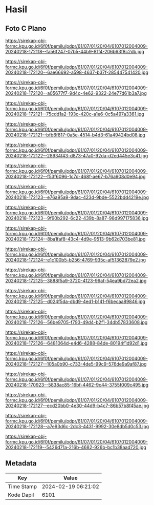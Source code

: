 # Hasil

## Foto C Plano

https://sirekap-obj-formc.kpu.go.id/6f0f/pemilu/pdpr/61/07/01/20/04/6107012004009-20240218-172118--fa56f247-07b5-44b9-81f4-206b63f8c2db.jpg

https://sirekap-obj-formc.kpu.go.id/6f0f/pemilu/pdpr/61/07/01/20/04/6107012004009-20240218-172120--6ae66692-a598-4637-b37f-285447541420.jpg

https://sirekap-obj-formc.kpu.go.id/6f0f/pemilu/pdpr/61/07/01/20/04/6107012004009-20240218-172120--a05677f7-9d4c-4e62-9322-24e77d61b3a7.jpg

https://sirekap-obj-formc.kpu.go.id/6f0f/pemilu/pdpr/61/07/01/20/04/6107012004009-20240218-172121--75cdd1a2-193c-420c-a1e6-0c5a497a3361.jpg

https://sirekap-obj-formc.kpu.go.id/6f0f/pemilu/pdpr/61/07/01/20/04/6107012004009-20240218-172121--bfb6f817-0a5e-4514-b4d3-61a49424bd08.jpg

https://sirekap-obj-formc.kpu.go.id/6f0f/pemilu/pdpr/61/07/01/20/04/6107012004009-20240218-172122--28934f43-d873-47a0-92da-d2ed445e3c41.jpg

https://sirekap-obj-formc.kpu.go.id/6f0f/pemilu/pdpr/61/07/01/20/04/6107012004009-20240218-172122--f53f6096-1c7d-468f-ae67-b76a908d0e94.jpg

https://sirekap-obj-formc.kpu.go.id/6f0f/pemilu/pdpr/61/07/01/20/04/6107012004009-20240218-172123--e76a95a9-9dac-423d-9bde-5522bdd4219e.jpg

https://sirekap-obj-formc.kpu.go.id/6f0f/pemilu/pdpr/61/07/01/20/04/6107012004009-20240218-172123--9f90b292-6c22-439b-8a87-98d997175836.jpg

https://sirekap-obj-formc.kpu.go.id/6f0f/pemilu/pdpr/61/07/01/20/04/6107012004009-20240218-172124--8ba1faf8-43c4-4d9e-9513-9b62d703be81.jpg

https://sirekap-obj-formc.kpu.go.id/6f0f/pemilu/pdpr/61/07/01/20/04/6107012004009-20240218-172124--e1c100b5-b256-4769-935c-af51362879e2.jpg

https://sirekap-obj-formc.kpu.go.id/6f0f/pemilu/pdpr/61/07/01/20/04/6107012004009-20240218-172125--3888f5a9-3720-4123-99af-54ea9bd72ea2.jpg

https://sirekap-obj-formc.kpu.go.id/6f0f/pemilu/pdpr/61/07/01/20/04/6107012004009-20240218-172125--d024f5da-dbd9-4ed1-b141-f6becaa89846.jpg

https://sirekap-obj-formc.kpu.go.id/6f0f/pemilu/pdpr/61/07/01/20/04/6107012004009-20240218-172126--56be9705-f793-49d4-b2f1-34db57833608.jpg

https://sirekap-obj-formc.kpu.go.id/6f0f/pemilu/pdpr/61/07/01/20/04/6107012004009-20240218-172126--6481064d-e4d6-4288-84de-80194f1d92d1.jpg

https://sirekap-obj-formc.kpu.go.id/6f0f/pemilu/pdpr/61/07/01/20/04/6107012004009-20240218-172127--105a0b90-c733-4de5-99c9-576de9a9af87.jpg

https://sirekap-obj-formc.kpu.go.id/6f0f/pemilu/pdpr/61/07/01/20/04/6107012004009-20240218-170923--5838ac85-16bf-4462-9c44-3755f009c495.jpg

https://sirekap-obj-formc.kpu.go.id/6f0f/pemilu/pdpr/61/07/01/20/04/6107012004009-20240218-172127--ecd20bb0-4e30-44d9-b4c7-86b57b8f45ae.jpg

https://sirekap-obj-formc.kpu.go.id/6f0f/pemilu/pdpr/61/07/01/20/04/6107012004009-20240218-172128--a7e93d6c-2dc3-4431-9992-30e8db5d0c53.jpg

https://sirekap-obj-formc.kpu.go.id/6f0f/pemilu/pdpr/61/07/01/20/04/6107012004009-20240218-172119--5426d71a-216b-4682-926b-bc1b38aad720.jpg


## Metadata

| Key        | Value               |
| ---------- | ------------------- |
| Time Stamp | 2024-02-19 06:21:02 |
| Kode Dapil | 6101                |



